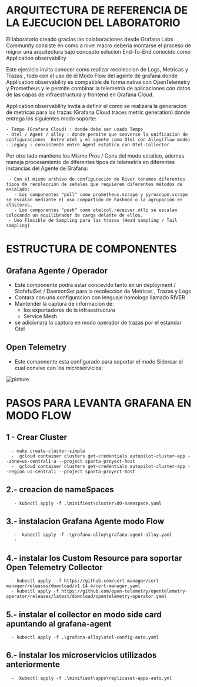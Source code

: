 
# ARQUITECTURA DE REFERENCIA DE LA EJECUCION DEL LABORATORIO 

El laboratorio creado gracias las colaboraciones desde Grafana Labs Community consiste en como a nivel macro deberia montarse el proceso de migrar una arquitectura bajo concepto solucion End-To-End conocido como Application observability  

Este ejercicio  invita conocer como realizar recoleccion de Logs, Metricas y Trazas , todo con el uso de el Modo Flow del agente de grafana donde   Application observability  es compatible de forma nativa con OpenTelemetry y Prometheus y le permite combinar la telemetría de aplicaciones con datos de las capas de infraestructura y frontend en Grafana Cloud.

Application observability   invita a definir el como se realizara la generacion de metricas para las trazas (Grafana Cloud traces metric generation) donde entrega los siguientes modo soporte:
 
 ````
 - Tempo (Grafana Cloud) : donde debe ser usado Tempo 
 - Otel / Agent / alloy : donde permite que converse la unificacion de configuraciones  Entre otel y el agente como Otel con Alloy(flow mode) 
 - Legacy : coexistente entre Agent estatico con Otel-Collector
````  

Por otro lado  mantiene los Mismo Pros / Cons del modo estatico, ademas maneja procesamiento de diferentes tipos de telemetría en diferentes instancias del Agente de Grafana:

````
 - Con el mismo archivo de configuración de River tenemos diferentes tipos de recolección de señales que requieren diferentes métodos de escalado:
   - Los componentes "pull" como prometheus.scrape y pyroscope.scrape se escalan mediante el uso compartido de hashmod o la agrupación en clústeres.
   - Los componentes "push" como otelcol.receiver.otlp se escalan colocando un equilibrador de carga delante de ellos.
 - Uso Flexible de Sampling para las trazas (Head sampling / Tail sampling)
````


# ESTRUCTURA DE COMPONENTES 

## Grafana Agente / Operador 
 - Este componente podra estar concevido tanto en un deployment / StafefulSet / DaemonSet para la recoleccion de Metricas , Trazas y Logs
 - Contara con una configuracion con lenguaje homologo llamado RIVER 
 - Mantender la captura de informacion de:
   - los exportadores de la infraestructura
   - Service Mesh
 - se adicionara la captura en modo operador de trazas por el estandar Otel
  
 ## Open Telemetry

 - Este componente esta configurado para soportar el modo Sidercar el cual convive con los microservicios:





![picture](Grafana_Agent_Flow_Mode.png)




# PASOS PARA LEVANTA GRAFANA EN MODO FLOW

## 1 - Crear Cluster
````
  - make create-cluster-simple 
  -  gcloud container clusters get-credentials autopilot-cluster-app --zone=us-central1-a --project sparta-proyect-host 
  -  gcloud container clusters get-credentials autopilot-cluster-app --region us-central1 --project sparta-proyect-host
```` 

## 2.- creacion de nameSpaces
````
   - kubectl apply -f .\minifiest\cluster\00-namespace.yaml
````
## 3.- instalacion Grafana Agente modo Flow

````
   -  kubectl apply -f .\grafana-alloy\grafana-agent-alloy.yaml
   -  
````

## 4.- instalar los Custom Resource para soportar Open Telemetry Collector

````
  - kubectl apply  -f https://github.com/cert-manager/cert-manager/releases/download/v1.14.4/cert-manager.yaml
  - kubectl apply -f https://github.com/open-telemetry/opentelemetry-operator/releases/latest/download/opentelemetry-operator.yaml
````

## 5.- instalar el collector en modo side card apuntando al grafana-agent

````
  - kubectl apply -f .\grafana-alloy\otel-config-auto.yaml
````

## 6.- instalar los microservicios utilizados anteriormente 
````
  -  kubectl apply -f .\minifiest\apps\replicaset-apps-auto.yml 
````